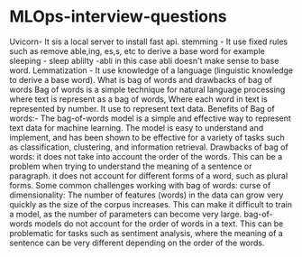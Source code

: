 # MLOps-interview-questions
Uvicorn- It sis a local server to install fast api.
stemming - It use fixed rules such as remove able,ing, es,s, etc to derive a base word
   for example sleeping - sleep
               ablilty -abli in this case abli doesn't make sense to base word.
Lemmatization - It use knowledge of a language (linguistic knowledge to derive a base word).
What is bag of words and drawbacks of bag of words
Bag of words is a simple technique for natural language processing where text is represent as a bag of words, Where each word in text is represented by number.
It use to represent text data.
Benefits of Bag of words:-
The bag-of-words model is a simple and effective way to represent text data for machine learning. The model is easy to understand and implement, and has been shown to be effective for a variety of tasks such as classification, clustering, and information retrieval.
Drawbacks of bag of words:
   it does not take into account the order of the words. This can be a problem when trying to understand the meaning of a sentence or paragraph. 
   it does not account for different forms of a word, such as plural forms.
Some common challenges working with bag of words:
curse of dimensionality: The number of features (words) in the data can grow very quickly as the size of the corpus increases. This can make it difficult to train a model, as the number of parameters can become very large.
bag-of-words models do not account for the order of words in a text. This can be problematic for tasks such as sentiment analysis, where the meaning of a sentence can be very different depending on the order of the words.
